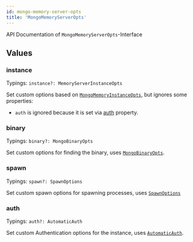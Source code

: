 ```yaml
---
id: mongo-memory-server-opts
title: 'MongoMemoryServerOpts'
---
```


API Documentation of `MongoMemoryServerOpts`-Interface

## Values

### instance

Typings: `instance?: MemoryServerInstanceOpts`

Set custom options based on [`MongoMemoryInstanceOpts`](./mongo-memory-instance-opts.md), but ignores some properties:

- `auth` is ignored because it is set via [auth](#auth) property.

### binary

Typings: `binary?: MongoBinaryOpts`

Set custom options for finding the binary, uses [`MongoBinaryOpts`](./mongo-binary-opts.md).

### spawn

Typings: `spawn?: SpawnOptions`

Set custom spawn options for spawning processes, uses [`SpawnOptions`](https://nodejs.org/api/child_process.html#child_processspawncommand-args-options)

### auth

Typings: `auth?: AutomaticAuth`

Set custom Authentication options for the instance, uses [`AutomaticAuth`](./mongo-memory-server-automaticauth.md).
